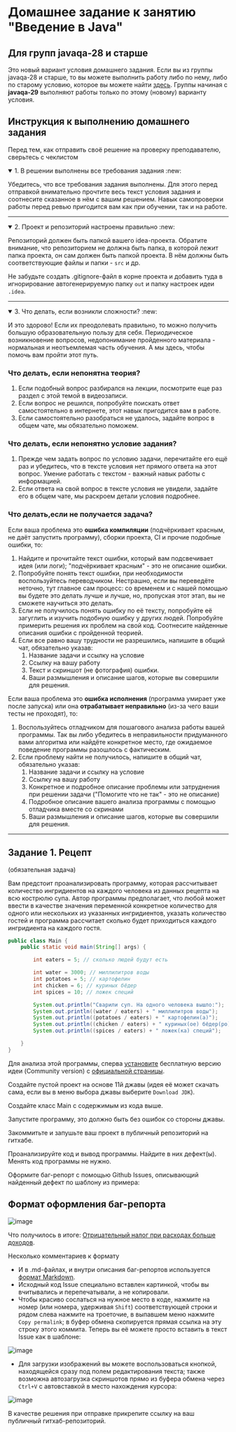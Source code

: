 # Домашнее задание к занятию "Введение в Java"

## Для групп javaqa-28 и старше
Это новый вариант условия домашнего задания. Если вы из группы javaqa-28 и старше, то вы можете выполнить работу либо по нему, либо по старому условию, которое вы можете найти [здесь](https://github.com/netology-code/javaqa-homeworks/tree/master/intro). Группы начиная с **javaqa-29** выполняют работы только по этому (новому) варианту условия.

##  Инструкция к выполнению домашнего задания

Перед тем, как отправить своё решение на проверку преподавателю, сверьтесь с чеклистом

<details open>
  <summary> 1. В решении выполнены все требования задания :new:</summary>
  
  Убедитесь, что все требования задания выполнены. Для этого перед отправкой внимательно прочтите весь текст условия задания и соотнесите сказанное в нём с вашим решением. Навык самопроверки работы перед ревью пригодится вам как при обучении, так и на работе.

  ---
  
</details>

<details open>
  <summary> 2. Проект и репозиторий настроены правильно :new:</summary>
  
  Репозиторий должен быть папкой вашего idea-проекта. Обратите внимание, что репозиторием не должна быть папка, в которой лежит папка проекта, он сам должен быть папкой проекта. В нём должны быть соответствующие файлы и папки - `src` и др.
  
  Не забудьте создать .gitignore-файл в корне проекта и добавить туда в игнорирование автогенерируемую папку `out` и папку настроек идеи `.idea`.
  
  ---
</details>

<details open>
  <summary> 3. Что делать, если возникли сложности? :new: </summary>
  
  И это здорово! Если их преодолевать правильно, то можно получить большую образовательную пользу для себя. Периодическое возникновение вопросов, недопонимание пройденного материала - нормальная и неотъемлемая часть обучения. А мы здесь, чтобы помочь вам пройти этот путь.
  
  ### Что делать, если непонятна теория?
  1. Если подобный вопрос разбирался на лекции, посмотрите еще раз раздел с этой темой в видеозаписи.
  1. Если вопрос не решился, попробуйте поискать ответ самостоятельно в интернете, этот навык пригодится вам в работе.
  1. Если самостоятельно разобраться не удалось, задайте вопрос в общем чате, мы обязательно поможем.

  ### Что делать, если непонятно условие задания?
  1. Прежде чем задать вопрос по условию задачи, перечитайте его ещё раз и убедитесь, что в тексте условия нет прямого ответа на этот вопрос. Умение работать с текстом - важный навык работы с информацией.
  1. Если ответа на свой вопрос в тексте условия не увидели, задайте его в общем чате, мы раскроем детали условия подробнее.

  ### Что делать,если не получается задача?
Если ваша проблема это **ошибка компиляции** (подчёркивает красным, не даёт запустить программу), сборки проекта, CI и прочие подобные ошибки, то:
  1. Найдите и прочитайте текст ошибки, который вам подсвечивает идея (или логи); "подчёркивает красным" - это не описание ошибки.
  1. Попробуйте понять текст ошибки, при необходимости воспользуйтесь переводчиком. Нестрашно, если вы переведёте неточно, тут главное сам процесс: со временем и с нашей помощью вы будете это делать лучше и лучше, но, пропуская этот этап, вы не сможете научиться это делать.
  1. Если не получилось понять ошибку по её тексту, попробуйте её загуглить и изучить подобную ошибку у других людей. Попробуйте примерить решения их проблем на свой код. Соотнесите найденные описания ошибки с пройденной теорией.
  1. Если все равно вашу трудности не разрешились, напишите в общий чат, обязательно указав:
      1. Название задачи и ссылку на условие
      1. Ссылку на вашу работу
      1. Текст и скриншот (не фотография) ошибки.
      1. Ваши размышления и описание шагов, которые вы совершили для решения.

Если ваша проблема это **ошибка исполнения** (программа умирает уже после запуска) или она **отрабатывает неправильно** (из-за чего ваши тесты не проходят), то:
  1. Воспользуйтесь отладчиком для пошагового анализа работы вашей программы. Так вы либо убедитесь в неправильности придуманного вами алгоритма или найдёте конкретное место, где ожидаемое поведение программы разошлось с фактическим.
  1. Если проблему найти не получилось, напишите в общий чат, обязательно указав:
      1. Название задачи и ссылку на условие
      1. Ссылку на вашу работу
      1. Конкретное и подробное описание проблемы или затруднения при решении задачи ("Помогите что не так" - это не описание)
      1. Подробное описание вашего анализа программы с помощью отладчика вместе со скринами
      1. Ваши размышления и описание шагов, которые вы совершили для решения.
  ---
  
</details>

## Задание 1. Рецепт 
 (обязательная задача)

Вам предстоит проанализировать программу, которая рассчитывает количество ингридиентов на каждого человека из данных рецепта на всю кострюлю супа. Автор программы предполагает, что любой может ввести в качестве значения переменной конкретное количество для одного или нескольких из указанных ингридиентов, указать количество гостей и программа рассчитает сколько будет приходиться каждого ингридиента на каждого гостя.

```java
public class Main {
    public static void main(String[] args) {

        int eaters = 5; // сколько людей будут есть

        int water = 3000; // миллилитров воды
        int potatoes = 5; // картофелин
        int chicken = 6; // куриных бёдер
        int spices = 10; // ложек специй

        System.out.println("Сварили суп. На одного человека вышло:");
        System.out.println((water / eaters) + " миллилитров воды");
        System.out.println((potatoes / eaters) + " картофелин(а)");
        System.out.println((chicken / eaters) + " куриных(ое) бёдер(ро)");
        System.out.println((spices / eaters) + " ложек(ка) специй");

    }
}
```

Для анализа этой программы, сперва [установите](https://github.com/netology-code/javaqa-homeworks/blob/master/intro/idea.md) бесплатную версию идеи (Community version) с [официальной страницы](https://www.jetbrains.com/idea/download).

Создайте пустой проект на основе 11й джавы (идея её может скачать сама, если вы в меню выбора джавы выберите `Download JDK`).

Создайте класс Main с содержимым из кода выше.

Запустите программу, это должно быть без ошибок со стороны джавы.

Закоммитьте и запушьте ваш проект в публичный репозиторий на гитхабе.

Проанализируйте код и вывод программы. Найдите в них дефект(ы). Менять код программы не нужно.

Оформите баг-репорт с помощью Github Issues, описывающий найденный дефект по шаблону из примера:

## Формат оформления баг-репорта
![image](https://user-images.githubusercontent.com/53707586/145558346-22631529-597a-4332-951f-ec1cf550c701.png)

Что получилось в итоге: [Отрицательный налог при расходах больше доходов](https://github.com/netology-code/javaqa2-homeworks/issues/2).

Несколько комментариев к формату
* И в .md-файлах, и внутри описания баг-репортов используется [формат Markdown](https://www.markdownguide.org/basic-syntax/).
* Исходный код Issue специально вставлен картинкой, чтобы вы вчитывались и перепечатывали, а не копировали.
* Чтобы красиво сослаться на нужное место в коде, нажмите на номер (или номера, удерживая `Shift`) соответствующей строки и рядом слева нажмите на троеточие, в выпавшем меню нажмите `Copy permalink`; в буфер обмена скопируется прямая ссылка на эту строку этого коммита. Теперь вы её можете просто вставить в текст Issue как в шаблоне:

![image](https://user-images.githubusercontent.com/53707586/145559373-0173b0af-f0dc-455e-ac0a-f7b6da85ae8a.png)

* Для загрузки изображений вы можете воспользоваться кнопкой, находящейся сразу под полем редактирования текста; также возможна автозагрузка скриншотов прямо из буфера обмена через `Ctrl+V` с автовставкой в место нахождения курсора:

![image](https://user-images.githubusercontent.com/53707586/145559790-cf4b1254-ceb8-4931-92dd-031575450583.png)

В качестве решения при отправке прикрепите ссылку на ваш публичный гитхаб-репозиторий.
